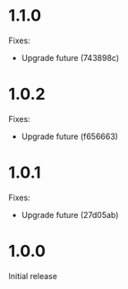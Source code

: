 # 1.1.0

Fixes:

- Upgrade future (743898c)

# 1.0.2

Fixes:

- Upgrade future (f656663)

# 1.0.1

Fixes:

- Upgrade future (27d05ab)

# 1.0.0

Initial release
